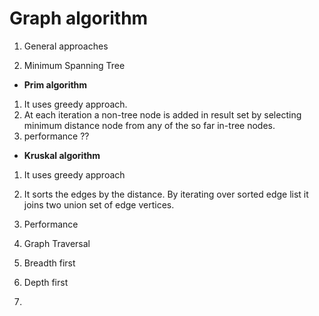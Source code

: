 # Graph algorithm

1. General approaches

2. Minimum Spanning Tree
 - **Prim algorithm**  
  1. It uses greedy approach.
  2. At each iteration a non-tree node is added in result set by selecting minimum distance node from any of the so far in-tree nodes.
  3. performance ??

 - **Kruskal algorithm** 
  1. It uses greedy approach
  2. It sorts the edges by the distance. By iterating over sorted edge list it joins two union set of edge vertices.
  3. Performance  

3. Graph Traversal
  1. Breadth first
  2. Depth first

4.
